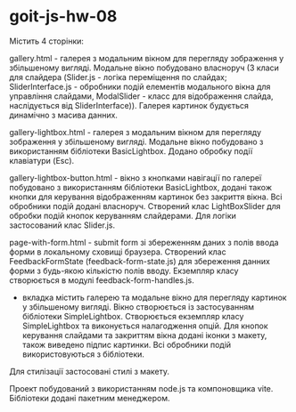 # goit-js-hw-08

Містить 4 сторінки:

gallery.html - галерея з модальним вікном для перегляду зображення у збільшеному вигляді. Модальне вікно побудовано власноруч (3 класи для слайдера (Slider.js - логіка переміщення по слайдах; SliderInterface.js - обробники подій елементів модального вікна для управління слайдами, ModalSlider - класс для відображення слайда, наслідується від SliderInterface)). Галерея картинок будується динамічно з масива данних.

gallery-lightbox.html - галерея з модальним вікном для перегляду зображення у збільшеному вигляді. Модальне вікно побудовано з використанням бібліотеки BasicLightbox.
Додано обробку події клавіатури (Esc).

gallery-lightbox-button.html - вікно з кнопками навігації по галереї побудовано з використанням бібліотеки BasicLightbox, додані також кнопки для керування відображенням картинок без закриття вікна. Всі обробники подій додані власноруч. Створений клас LightBoxSlider для обробки подій кнопок керуванням слайдерами. Для логіки застосований клас Slider.js.

page-with-form.html - submit form зі збереженням даних з полів ввода форми в локальному сховищі браузера. Створений клас FeedbackFormState (feedback-form-state.js) для збереження данних форми з будь-якою кількістю полів вводу. Екземпляр класу створюється в модулі feedback-form-handles.js.

- вкладка містить галерею та модальне вікно для перегляду картинок у збільшеному вигляді. Вікно створюється із застосуванням бібліотеки SimpleLightbox. Створюється екземпляр класу SimpleLightbox та виконується налагодження опцій. Для кнопок керування слайдами та закриттям вікна додані іконки з макету, також виведено підпис картинки. Всі обробники подій використовуються з бібліотеки.

Для стилізації застосовані стилі з макету.

Проект побудований з використанням node.js та компоновщика vite. Бібліотеки додані пакетним менеджером.
